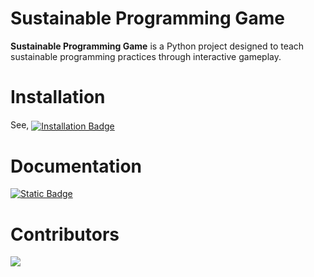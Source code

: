 # Sustainable Programming Game
**Sustainable Programming Game** is a Python project
designed to teach sustainable programming practices
through interactive gameplay.

# Installation

See, <a href="https://itzdriev.github.io/Sustainable-Programming-Game/usage.html#installation">
  <img alt="Installation Badge" src="https://img.shields.io/badge/Installation-Link-blue" style="vertical-align: middle;">
</a>

# Documentation
<a href="https://itzdriev.github.io/Sustainable-Programming-Game/">
  <img alt="Static Badge" src="https://img.shields.io/badge/Documenation-Link-blue">
</a>

# Contributors
<a href="https://github.com/Flurry2005/Brogress/graphs/contributors">
  <img src="https://contrib.rocks/image?repo=Flurry2005/Brogress" />
</a>

